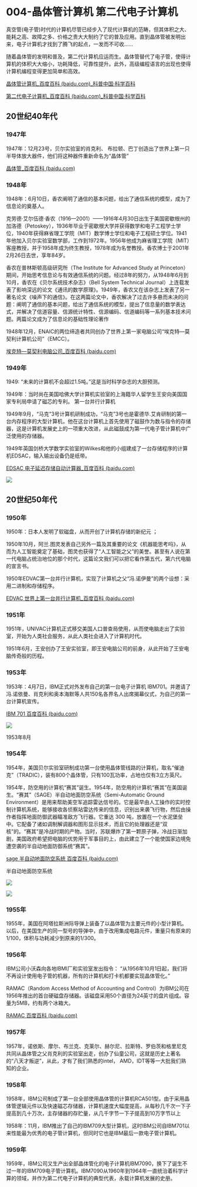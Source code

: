 # 004-晶体管计算机 第二代电子计算机

真空管(电子管)时代的计算机尽管已经步入了现代计算机的范畴，但其体积之大、能耗之高、故障之多、价格之贵大大制约了它的普及应用。直到晶体管被发明出来，电子计算机才找到了腾飞的起点，一发而不可收…… 

随着晶体管的发明和普及，第二代计算机应运而生。晶体管替代了电子管，使得计算机的体积大大缩小，功耗降低，可靠性提升。此外，高级编程语言的出现也使得计算机编程变得更加简单和高效。

[晶体管计算机_百度百科 (baidu.com)_科普中国·科学百科](https://baike.baidu.com/item/晶体管计算机/6908630?fromModule=search-result_lemma-recommend)

[第二代电子计算机_百度百科 (baidu.com)_科普中国·科学百科](https://baike.baidu.com/item/%E7%AC%AC%E4%BA%8C%E4%BB%A3%E7%94%B5%E5%AD%90%E8%AE%A1%E7%AE%97%E6%9C%BA)

## 20世纪40年代

### 1947年

1947年：12月23号，贝尔实验室的肖克利、 布拉顿、巴丁创造出了世界上第一只半导体放大器件，他们将这种器件重新命名为“晶体管”

[晶体管_百度百科 (baidu.com)](https://baike.baidu.com/item/晶体管/569042?fr=ge_ala)

### 1948年

1948年：6月10日，香农阐明了通信的基本问题，给出了通信系统的模型，成为了信息论的奠基人。 

克劳德·艾尔伍德·香农（1916—2001）——1916年4月30日出生于美国密歇根州的加洛德（Petoskey），1936年毕业于密歇根大学并获得数学和电子工程学士学位，1940年获得麻省理工学院（MIT）数学博士学位和电子工程硕士学位。1941年他加入贝尔实验室数学部，工作到1972年。1956年他成为麻省理工学院（MIT）客座教授，并于1958年成为终生教授，1978年成为名誉教授。香农博士于2001年2月26日去世，享年84岁。 

香农在普林斯顿高级研究所（The Institute for Advanced Study at Princeton）期间，开始思考信息论与有效通信系统的问题。经过8年的努力，从1948年6月到10月，香农在《贝尔系统技术杂志》（Bell System Technical Journal）上连载发表了影响深远的论文《通讯的数学原理》。1949年，香农又在该杂志上发表了另一著名论文《噪声下的通信》。在这两篇论文中，香农解决了过去许多悬而未决的问题：阐明了通信的基本问题，给出了通信系统的模型，提出了信息量的数学表达式，并解决了信道容量、信源统计特性、信源编码、信道编码等一系列基本技术问题。两篇论文成为了信息论的基础性理论著作

1948年12月，ENAIC的两位缔造者共同创办了世界上第一家电脑公司“埃克特—莫契利计算机公司”（EMCC）。

[埃克特—莫契利电脑公司_百度百科 (baidu.com)](https://baike.baidu.com/item/埃克特—莫契利电脑公司/10736631?fr=ge_ala)

### 1949年

1949: “未来的计算机不会超过1.5吨。”这是当时科学杂志的大胆预测。

1949年：当时尚在美国哈佛大学计算机实验室的上海籍华人留学生王安向美国国家专利局申请了磁芯的专利。 第一台并行计算机

1949年9月，“马克”3号计算机研制成功，“马克”3号也是霍德华.艾肯研制的第一台内存程序的大型计算机，他在这台计算机上首先使用了磁鼓作为数与指令的存储器，这是计算机发展史上的一项重大改进，从此磁鼓成为第一代电子管计算机中广泛使用的存储器。

1949年英国剑桥大学数学实验室的Wilkes和他的小组建成了一台存储程序的计算机EDSAC，输入输出设备仍是纸带。 

[EDSAC 电子延迟存储自动计算器_百度百科 (baidu.com)](https://baike.baidu.com/item/EDSAC/7639053?fr=ge_ala)

![](vx_images/5022420255118.png)


## 20世纪50年代

### 1950年

1950年：日本人发明了软磁盘，从而开创了计算机存储的新纪元 ；

1950年10月，阿兰.图灵发表自己另外一篇及其重要的论文《机器能思考吗》，从而为人工智能奠定了基础，图灵也获得了“人工智能之父”的美誉。甚至有人说在第一代电脑占统治地位的那个时代，这篇论文我们可以把它看作第五代，第六代电脑的宣言书。

1950年EDVAC第一台并行计算机，实现了计算机之父“冯.诺伊曼”的两个设想：采用二进制和存储程序。

[EDVAC  世界上第一台并行计算机_百度百科 (baidu.com)](https://baike.baidu.com/item/EDVAC/8438215?fr=ge_ala)

### 1951年

1951年，UNIVAC计算机正式移交美国人口普查局使用，从而使电脑走出了实验室，开始为人类社会服务，从此人类社会进入了计算机时代。

1951年6月，王安创办了王安实验室，即王安电脑公司的前身，从此开始了王安电脑传奇般的历程。

### 1953年

1953年：4月7日，IBM正式对外发布自己的第一台电子计算机 IBM701。并邀请了冯.诺依曼、肖克利和奥本海默等人共150名各界名人出席揭幕仪式，为自己的第一台计算机宣传。

[IBM 701 百度百科 (baidu.com)](https://baike.baidu.com/item/IBM%20701/1750299?fr=ge_ala)

![](vx_images/164862420244416.png)

1953年8月


### 1954年

1954年，美国贝尔实验室研制成功第一台使用晶体管线路的计算机，取名“催迪克”（TRADIC），装有800个晶体管，只有100瓦功率，占地也仅有3立方英尺。

1954年，防空用的计算机“赛其”诞生。1954年，防空用的计算机“赛其”在美国诞生。“赛其”（SAGE）半自动地面防空系统（Semi-Automatic Ground Environment）是用来帮助美空军追踪雷达信号的。它是最早由人工操作的实时控制计算机系统，能够接收各侦察站雷达传来的信息，识别出来袭飞行物，然后由操作者指挥地面防御武器瞄准敌方飞行器。它重达 300 吨，放置在一个水泥堡垒中。它配备了诸如调制解调器和图形显示技术，而且它的处理器还是“双核”的。“赛其”是冷战时期的产物。当时，苏联爆炸了第一颗原子弹，冷战日渐加剧，美国政府希望把电脑的优势用于军事目的上，由此建立了一个能使国家边境免遭空袭的半自动地面防御系统“赛其”。 

[sage 半自动地面防空系统 百度百科 (baidu.com)](https://baike.baidu.com/item/Sage/2877718)

半自动地面防空系统

![](vx_images/174272520252896.png)

![](vx_images/584842420240806.png)

### 1955年

1955年，美国在阿塔拉斯洲际导弹上装备了以晶体管为主要元件的小型计算机。以后，在美国生产的同一型号的导弹中，由于改用集成电路元件，重量只有原来的1/100，体积与功耗减少到原来的1/300。

### 1956年

IBM公司小沃森向各地IBMI厂和实验室发出指令： “从1956年10月1日起，我们将不再设计使用电子管的机器，所有的计算机和打卡机都要实现晶体管化。”

RAMAC（Random Access Method of Accounting and Control）为IBM公司在1956年推出的首台硬磁盘存储器。该磁盘采用50个直径为24英寸的盘片组成。容量为5MB，约有两个冰箱大。

[RAMAC 百度百科 (baidu.com)](https://baike.baidu.com/item/RAMAC?fromModule=lemma_search-box)

### 1957年

1957年，诺依斯、摩尔、布兰克、克莱尔、赫尔尼、拉斯特、罗伯茨和格里尼克共同从晶体管之父肖克利的实验室出走，创办了仙童公司，这就是历史上著名的“八天才叛逆”，从此，才有了我们熟悉的intel， AMD，IDT等等一大批我们熟知的企业。  

### 1958年

1958年，IBM公司制成了第一台全部使用晶体管的计算机RCA501型。由于采用晶体管逻辑元件以及快速磁芯存储器，计算机速度大幅度提高，从每秒几千次一下子提高到几十万次，主存储器的存贮量，从几千字节一下子提高到10万字节以上

1958年：11月，IBM推出了自己的IBM709大型计算机，这时IBM公司自IBM701以来性能最为优秀的电子管计算机，但同时它也是IBM最后一款电子管计算机。 

### 1959年

1959年，IBM公司又生产出全部晶体管化的电子计算机IBM7090，换下了诞生不过一年的IBM709电子管计算机。IBM7090从1960年到1964年一直统治着科学计算的领域，并作为第二代电子计算机的典型代表，永载计算机发展的史册。